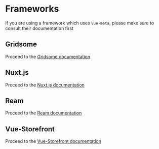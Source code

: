 # Frameworks

If you are using a framework which uses `vue-meta`, please make sure to consult their documentation first

## Gridsome

Proceed to the [Gridsome documentation](https://gridsome.org/docs)

## Nuxt.js

Proceed to the [Nuxt.js documentation](https://nuxtjs.org/api/pages-head)

## Ream

Proceed to the [Ream documentation](https://ream.js.org/)

## Vue-Storefront

Proceed to the [Vue-Storefront documentation](https://docs.vuestorefront.io/)
